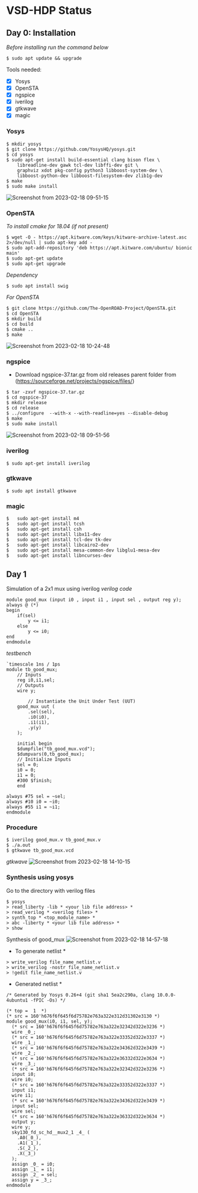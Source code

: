 # VSD-HDP Status
## Day 0: Installation
*Before installing run the command below*
```
$ sudo apt update && upgrade
```
Tools needed:
- [x] Yosys
- [x] OpenSTA
- [x] ngspice
- [x] iverilog
- [x] gtkwave
- [x] magic

### Yosys
```
$ mkdir yosys
$ git clone https://github.com/YosysHQ/yosys.git
$ cd yosys
$ sudo apt-get install build-essential clang bison flex \
    libreadline-dev gawk tcl-dev libffi-dev git \
    graphviz xdot pkg-config python3 libboost-system-dev \
    libboost-python-dev libboost-filesystem-dev zlib1g-dev
$ make 
$ sudo make install
```
![Screenshot from 2023-02-18 09-51-15](https://user-images.githubusercontent.com/83526493/219851718-059c8120-a14f-41fa-a86a-e9054f8a23ba.png)

### OpenSTA
*To install cmake for 18.04 (if not present)*
```
$ wget -O - https://apt.kitware.com/keys/kitware-archive-latest.asc 2>/dev/null | sudo apt-key add -
$ sudo apt-add-repository 'deb https://apt.kitware.com/ubuntu/ bionic main'
$ sudo apt-get update
$ sudo apt-get upgrade
```
*Dependency*
```
$ sudo apt install swig
```
*For OpenSTA*
```
$ git clone https://github.com/The-OpenROAD-Project/OpenSTA.git
$ cd OpenSTA
$ mkdir build
$ cd build
$ cmake ..
$ make
```
![Screenshot from 2023-02-18 10-24-48](https://user-images.githubusercontent.com/83526493/219851603-8e197286-ee63-43bd-8067-5c58f93f95f8.png)

### ngspice
* Download ngspice-37.tar.gz from old releases parent folder from
(https://sourceforge.net/projects/ngspice/files/)
```
$ tar -zxvf ngspice-37.tar.gz
$ cd ngspice-37
$ mkdir release
$ cd release
$ ../configure  --with-x --with-readline=yes --disable-debug
$ make
$ sudo make install
```
![Screenshot from 2023-02-18 09-51-56](https://user-images.githubusercontent.com/83526493/219851683-58c7479c-eba6-4b24-89dd-c0f3dcaebbca.png)

### iverilog
```
$ sudo apt-get install iverilog
```
### gtkwave
```
$ sudo apt install gtkwave
```
### magic
```
$   sudo apt-get install m4
$   sudo apt-get install tcsh
$   sudo apt-get install csh
$   sudo apt-get install libx11-dev
$   sudo apt-get install tcl-dev tk-dev
$   sudo apt-get install libcairo2-dev
$   sudo apt-get install mesa-common-dev libglu1-mesa-dev
$   sudo apt-get install libncurses-dev
```
## Day 1
Simulation of a 2x1 mux using iverilog
*verilog code*
```
module good_mux (input i0 , input i1 , input sel , output reg y);
always @ (*)
begin
	if(sel)
		y <= i1;
	else 
		y <= i0;
end
endmodule
```
*testbench*
```
`timescale 1ns / 1ps
module tb_good_mux;
	// Inputs
	reg i0,i1,sel;
	// Outputs
	wire y;

        // Instantiate the Unit Under Test (UUT)
	good_mux uut (
		.sel(sel),
		.i0(i0),
		.i1(i1),
		.y(y)
	);

	initial begin
	$dumpfile("tb_good_mux.vcd");
	$dumpvars(0,tb_good_mux);
	// Initialize Inputs
	sel = 0;
	i0 = 0;
	i1 = 0;
	#300 $finish;
	end

always #75 sel = ~sel;
always #10 i0 = ~i0;
always #55 i1 = ~i1;
endmodule
```
### Procedure
```
$ iverilog good_mux.v tb_good_mux.v
$ ./a.out
$ gtkwave tb_good_mux.vcd
```

*gtkwave*
![Screenshot from 2023-02-18 14-10-15](https://user-images.githubusercontent.com/83526493/219851835-da895ae8-02d1-4522-81a4-d1d62359d97a.png)

### Synthesis using yosys
Go to the directory with verilog files
```
$ yosys
> read_liberty -lib * <your lib file address> *
> read_verilog * <verilog files> *
> synth_top * <top_module_name> *
> abc -liberty * <your lib file address> *
> show
```
Synthesis of good_mux
![Screenshot from 2023-02-18 14-57-18](https://user-images.githubusercontent.com/83526493/219853142-ea378a37-ea05-47c4-b09d-5a484ff2ba93.png)

* To generate netlist *
```
> write_verilog file_name_netlist.v
> write_verilog -nostr file_name_netlist.v
> !gedit file_name_netlist.v
```

* Generated netlist *
```
/* Generated by Yosys 0.26+4 (git sha1 5ea2c290a, clang 10.0.0-4ubuntu1 -fPIC -Os) */

(* top =  1  *)
(* src = 160'h676f6f645f6d75782e763a322e312d31302e3130 *)
module good_mux(i0, i1, sel, y);
  (* src = 160'h676f6f645f6d75782e763a322e32342d322e3236 *)
  wire _0_;
  (* src = 160'h676f6f645f6d75782e763a322e33352d322e3337 *)
  wire _1_;
  (* src = 160'h676f6f645f6d75782e763a322e34362d322e3439 *)
  wire _2_;
  (* src = 160'h676f6f645f6d75782e763a322e36332d322e3634 *)
  wire _3_;
  (* src = 160'h676f6f645f6d75782e763a322e32342d322e3236 *)
  input i0;
  wire i0;
  (* src = 160'h676f6f645f6d75782e763a322e33352d322e3337 *)
  input i1;
  wire i1;
  (* src = 160'h676f6f645f6d75782e763a322e34362d322e3439 *)
  input sel;
  wire sel;
  (* src = 160'h676f6f645f6d75782e763a322e36332d322e3634 *)
  output y;
  wire y;
  sky130_fd_sc_hd__mux2_1 _4_ (
    .A0(_0_),
    .A1(_1_),
    .S(_2_),
    .X(_3_)
  );
  assign _0_ = i0;
  assign _1_ = i1;
  assign _2_ = sel;
  assign y = _3_;
endmodule
```
